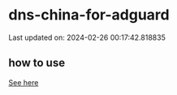 # dns-china-for-adguard

Last updated on: 2024-02-26 00:17:42.818835

## how to use

[See here](https://github.com/AdguardTeam/AdGuardHome/wiki/Configuration#upstreams-from-file)
